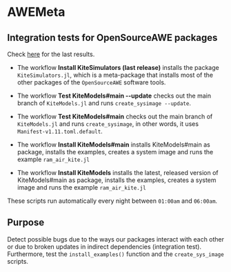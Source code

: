 # AWEMeta

## Integration tests for **OpenSourceAWE** packages

Check [here](https://github.com/OpenSourceAWE/AWEMeta.jl/actions) for the last results.

- The workflow **Install KiteSimulators (last release)** installs the package `KiteSimulators.jl`, which is a meta-package that installs most of the other packages of the `OpenSourceAWE` software tools.

- The workflow **Test KiteModels#main --update** checks out the main branch of `KiteModels.jl` and runs `create_sysimage --update`.
- The workflow **Test KiteModels#main** checks out the main branch of `KiteModels.jl` and runs `create_sysimage`, in other words, it uses `Manifest-v1.11.toml.default`.
- The workflow **Install KiteModels#main** installs KiteModels#main as package, installs the examples, creates a system image and runs the example `ram_air_kite.jl`
- The workflow **Install KiteModels** installs the latest, released version of KiteModels#main as package, installs the examples, creates a system image and runs the example `ram_air_kite.jl`

These scripts run automatically every night between `01:00am` and `06:00am`. 

## Purpose
Detect possible bugs due to the ways our packages interact with each other or
due to broken updates in indirect dependencies (integration test). Furthermore, test the
`install_examples()` function and the `create_sys_image` scripts. 
